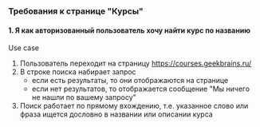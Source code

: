### Требования к странице "Курсы"

#### 1. Я как авторизованный пользователь хочу найти курс по названию
    
Use case
1. Пользователь переходит на страницу https://courses.geekbrains.ru/
1. В строке поиска набирает запрос
    - если есть результаты, то они отображаются на странице
    - если нет результатов, то отображается сообщение "Мы ничего не нашли по вашему запросу"
1. Поиск работает по прямому вхождению, т.е. указанное слово или фраза ищется дословно в названии или описании курса